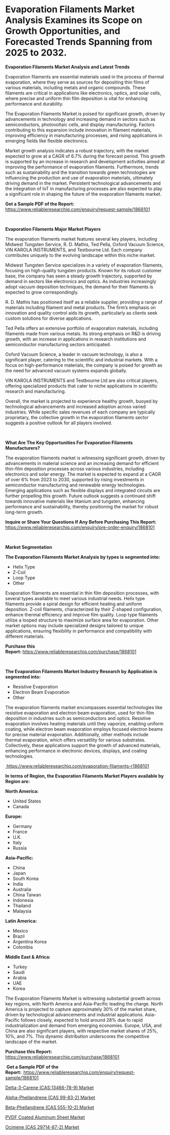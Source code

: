 <p><h1>Evaporation Filaments Market Analysis Examines its Scope on Growth Opportunities, and Forecasted Trends Spanning from 2025 to 2032.</h1></p><p><strong>Evaporation Filaments Market Analysis and Latest Trends</strong></p>
<p><p>Evaporation filaments are essential materials used in the process of thermal evaporation, where they serve as sources for depositing thin films of various materials, including metals and organic compounds. These filaments are critical in applications like electronics, optics, and solar cells, where precise and uniform thin film deposition is vital for enhancing performance and durability.</p><p>The Evaporation Filaments Market is poised for significant growth, driven by advancements in technology and increasing demand in sectors such as semiconductors, photovoltaic cells, and display manufacturing. Factors contributing to this expansion include innovation in filament materials, improving efficiency in manufacturing processes, and rising applications in emerging fields like flexible electronics.</p><p>Market growth analysis indicates a robust trajectory, with the market expected to grow at a CAGR of 6.7% during the forecast period. This growth is supported by an increase in research and development activities aimed at improving the performance of evaporation filaments. Furthermore, trends such as sustainability and the transition towards green technologies are influencing the production and use of evaporation materials, ultimately driving demand in the market. Persistent technological advancements and the integration of IoT in manufacturing processes are also expected to play a significant role in shaping the future of the evaporation filaments market.</p></p>
<p><strong>Get a Sample PDF of the Report:&nbsp;</strong> <a href="https://www.reliableresearchiq.com/enquiry/request-sample/1868101?utm_campaign=1900&utm_medium=2&utm_source=Github&utm_content=ia&utm_term=03042025&utm_id=evaporation-filaments">https://www.reliableresearchiq.com/enquiry/request-sample/1868101</a></p>
<p>&nbsp;</p>
<p><strong>Evaporation Filaments Major Market Players</strong></p>
<p><p>The evaporation filaments market features several key players, including Midwest Tungsten Service, R. D. Mathis, Ted Pella, Oxford Vacuum Science, VIN KAROLA INSTRUMENTS, and Testbourne Ltd. Each company contributes uniquely to the evolving landscape within this niche market.</p><p>Midwest Tungsten Service specializes in a variety of evaporation filaments, focusing on high-quality tungsten products. Known for its robust customer base, the company has seen a steady growth trajectory, supported by demand in sectors like electronics and optics. As industries increasingly adopt vacuum deposition techniques, the demand for their filaments is expected to grow correspondingly.</p><p>R. D. Mathis has positioned itself as a reliable supplier, providing a range of materials including filament and metal products. The firm’s emphasis on innovation and quality control aids its growth, particularly as clients seek custom solutions for diverse applications.</p><p>Ted Pella offers an extensive portfolio of evaporation materials, including filaments made from various metals. Its strong emphasis on R&D is driving growth, with an increase in applications in research institutions and semiconductor manufacturing sectors anticipated.</p><p>Oxford Vacuum Science, a leader in vacuum technology, is also a significant player, catering to the scientific and industrial markets. With a focus on high-performance materials, the company is poised for growth as the need for advanced vacuum systems expands globally.</p><p>VIN KAROLA INSTRUMENTS and Testbourne Ltd are also critical players, offering specialized products that cater to niche applications in scientific research and manufacturing.</p><p>Overall, the market is projected to experience healthy growth, buoyed by technological advancements and increased adoption across varied industries. While specific sales revenues of each company are typically proprietary, the collective growth in the evaporation filaments sector suggests a positive outlook for all players involved.</p></p>
<p>&nbsp;</p>
<p><strong>What Are The Key Opportunities For Evaporation Filaments Manufacturers?</strong></p>
<p><p>The evaporation filaments market is witnessing significant growth, driven by advancements in material science and an increasing demand for efficient thin-film deposition processes across various industries, including electronics and solar energy. The market is expected to expand at a CAGR of over 6% from 2023 to 2030, supported by rising investments in semiconductor manufacturing and renewable energy technologies. Emerging applications such as flexible displays and integrated circuits are further propelling this growth. Future outlook suggests a continued shift towards innovative materials like titanium and tungsten, enhancing performance and sustainability, thereby positioning the market for robust long-term growth.</p></p>
<p><strong>Inquire or Share Your Questions If Any Before Purchasing This Report:</strong> <a href="https://www.reliableresearchiq.com/enquiry/pre-order-enquiry/1868101?utm_campaign=1900&utm_medium=2&utm_source=Github&utm_content=ia&utm_term=03042025&utm_id=evaporation-filaments">https://www.reliableresearchiq.com/enquiry/pre-order-enquiry/1868101</a></p>
<p>&nbsp;</p>
<p><strong>Market Segmentation</strong></p>
<p><strong>The Evaporation Filaments Market Analysis by types is segmented into:</strong></p>
<p><ul><li>Helix Type</li><li>Z-Coil</li><li>Loop Type</li><li>Other</li></ul></p>
<p><p>Evaporation filaments are essential in thin film deposition processes, with several types available to meet various industrial needs. Helix type filaments provide a spiral design for efficient heating and uniform deposition. Z-coil filaments, characterized by their Z-shaped configuration, enhance thermal efficiency and improve film quality. Loop type filaments utilize a looped structure to maximize surface area for evaporation. Other market options may include specialized designs tailored to unique applications, ensuring flexibility in performance and compatibility with different materials.</p></p>
<p><strong>Purchase this Report:&nbsp;</strong><a href="https://www.reliableresearchiq.com/purchase/1868101?utm_campaign=1900&utm_medium=2&utm_source=Github&utm_content=ia&utm_term=03042025&utm_id=evaporation-filaments">https://www.reliableresearchiq.com/purchase/1868101</a></p>
<p>&nbsp;</p>
<p><strong>The Evaporation Filaments Market Industry Research by Application is segmented into:</strong></p>
<p><ul><li>Resistive Evaporation</li><li>Electron Beam Evaporation</li><li>Other</li></ul></p>
<p><p>The evaporation filaments market encompasses essential technologies like resistive evaporation and electron beam evaporation, used for thin-film deposition in industries such as semiconductors and optics. Resistive evaporation involves heating materials until they vaporize, enabling uniform coating, while electron beam evaporation employs focused electron beams for precise material evaporation. Additionally, other methods include thermal evaporation, which offers versatility for various substrates. Collectively, these applications support the growth of advanced materials, enhancing performance in electronic devices, displays, and coating technologies.</p></p>
<p><a href="https://www.reliableresearchiq.com/evaporation-filaments-r1868101?utm_campaign=1900&utm_medium=2&utm_source=Github&utm_content=ia&utm_term=03042025&utm_id=evaporation-filaments">&nbsp;https://www.reliableresearchiq.com/evaporation-filaments-r1868101</a></p>
<p><strong>In terms of Region, the Evaporation Filaments Market Players available by Region are:</strong></p>
<p>
    <p> <strong> North America: </strong>
        <ul>
            <li>United States</li>
            <li>Canada</li>
        </ul>
        </p> 
    <p> <strong> Europe: </strong>
        <ul>
            <li>Germany</li>
            <li>France</li>
            <li>U.K.</li>
            <li>Italy</li>
            <li>Russia</li>
        </ul>
        </p> 
    <p> <strong> Asia-Pacific: </strong>
        <ul>
            <li>China</li>
            <li>Japan</li>
            <li>South Korea</li>
            <li>India</li>
            <li>Australia</li>
            <li>China Taiwan</li>
            <li>Indonesia</li>
            <li>Thailand</li>
            <li>Malaysia</li>
        </ul>
        </p> 
    <p> <strong> Latin America: </strong>
        <ul>
            <li>Mexico</li>
            <li>Brazil</li>
            <li>Argentina Korea</li>
            <li>Colombia</li>
        </ul>
        </p> 
    <p> <strong> Middle East & Africa: </strong>
        <ul>
            <li>Turkey</li>
            <li>Saudi</li>
            <li>Arabia</li>
            <li>UAE</li>
            <li>Korea</li>
        </ul>
    </p>
    </p>
<p><p>The Evaporation Filaments Market is witnessing substantial growth across key regions, with North America and Asia-Pacific leading the charge. North America is projected to capture approximately 30% of the market share, driven by technological advancements and industrial applications. Asia-Pacific follows closely, expected to hold around 28% due to rapid industrialization and demand from emerging economies. Europe, USA, and China are also significant players, with respective market shares of 25%, 10%, and 7%. This dynamic distribution underscores the competitive landscape of the market.</p></p>
<p><strong>Purchase this Report: </strong><a href="https://www.reliableresearchiq.com/purchase/1868101?utm_campaign=1900&utm_medium=2&utm_source=Github&utm_content=ia&utm_term=03042025&utm_id=evaporation-filaments">https://www.reliableresearchiq.com/purchase/1868101</a></p>
<p>&nbsp;<strong>Get a Sample PDF of the Report:&nbsp;&nbsp;</strong><a href="https://www.reliableresearchiq.com/enquiry/request-sample/1868101?utm_campaign=1900&utm_medium=2&utm_source=Github&utm_content=ia&utm_term=03042025&utm_id=evaporation-filaments">https://www.reliableresearchiq.com/enquiry/request-sample/1868101</a></p>
<p><strong></strong></p>
<p><p><a href="https://github.com/marcayaminig/Market-Research-Report-List-1/blob/main/delta-3-carene-cas13466-78-9-market.md?utm_campaign=1900&utm_medium=2&utm_source=Github&utm_content=ia&utm_term=03042025&utm_id=evaporation-filaments">Delta-3-Carene (CAS:13466-78-9) Market</a></p><p><a href="https://github.com/chillwervenu/Market-Research-Report-List-1/blob/main/alpha-phellandrene-cas-99-83-2-market.md?utm_campaign=1900&utm_medium=2&utm_source=Github&utm_content=ia&utm_term=03042025&utm_id=evaporation-filaments">Alpha-Phellandrene (CAS 99-83-2) Market</a></p><p><a href="https://github.com/yodhafirorae/Market-Research-Report-List-1/blob/main/beta-phellandrene-cas-555-10-2-market.md?utm_campaign=1900&utm_medium=2&utm_source=Github&utm_content=ia&utm_term=03042025&utm_id=evaporation-filaments">Beta-Phellandrene (CAS 555-10-2) Market</a></p><p><a href="https://github.com/awwqamet/Market-Research-Report-List-1/blob/main/pvdf-coated-aluminum-sheet-market.md?utm_campaign=1900&utm_medium=2&utm_source=Github&utm_content=ia&utm_term=03042025&utm_id=evaporation-filaments">PVDF Coated Aluminum Sheet Market</a></p><p><a href="https://github.com/busamoleankk/Market-Research-Report-List-1/blob/main/ocimene-cas-29714-87-2-market.md?utm_campaign=1900&utm_medium=2&utm_source=Github&utm_content=ia&utm_term=03042025&utm_id=evaporation-filaments">Ocimene (CAS 29714-87-2) Market</a></p></p>
